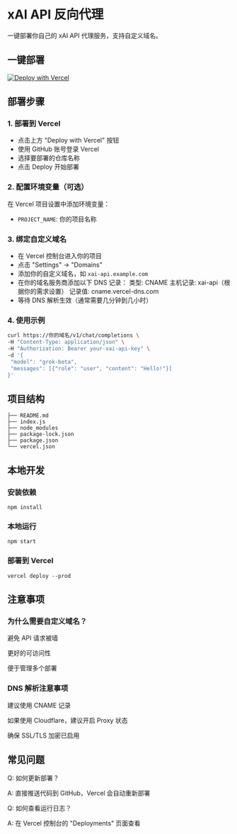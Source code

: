 # xAI API 反向代理

一键部署你自己的 xAI API 代理服务，支持自定义域名。

## 一键部署

<a href="https://vercel.com/new/clone?repository-url=https://github.com/lizheyong/xai-reverse-proxy&project-name=xai-reverse-proxy&repository-name=xai-reverse-proxy&demo-title=xAI%20API%20Proxy&demo-description=Simple%20reverse%20proxy%20for%20xAI%20API" rel="noopener" target="_blank" style="cursor: pointer;">
  <img src="https://vercel.com/button" alt="Deploy with Vercel"/>
</a>

## 部署步骤

### 1. 部署到 Vercel
- 点击上方 "Deploy with Vercel" 按钮
- 使用 GitHub 账号登录 Vercel
- 选择要部署的仓库名称
- 点击 Deploy 开始部署

### 2. 配置环境变量（可选）
在 Vercel 项目设置中添加环境变量：
- `PROJECT_NAME`: 你的项目名称

### 3. 绑定自定义域名
- 在 Vercel 控制台进入你的项目
- 点击 "Settings" -> "Domains"
- 添加你的自定义域名，如 `xai-api.example.com`
- 在你的域名服务商添加以下 DNS 记录：
	类型: CNAME
	主机记录: xai-api（根据你的需求设置）
	记录值: cname.vercel-dns.com
- 等待 DNS 解析生效（通常需要几分钟到几小时）

### 4. 使用示例

```bash
curl https://你的域名/v1/chat/completions \
-H "Content-Type: application/json" \
-H "Authorization: Bearer your-xai-api-key" \
-d '{
 "model": "grok-beta",
 "messages": [{"role": "user", "content": "Hello!"}]
}'
```

## 项目结构
```
├── README.md
├── index.js
├── node_modules
├── package-lock.json
├── package.json
└── vercel.json
```

## 本地开发
### 安装依赖
```
npm install
```
### 本地运行
```
npm start
```
### 部署到 Vercel
```
vercel deploy --prod
```
## 注意事项
### 为什么需要自定义域名？
避免 API 请求被墙

更好的可访问性

便于管理多个部署

### DNS 解析注意事项
建议使用 CNAME 记录

如果使用 Cloudflare，建议开启 Proxy 状态

确保 SSL/TLS 加密已启用

## 常见问题
Q: 如何更新部署？

A: 直接推送代码到 GitHub，Vercel 会自动重新部署

Q: 如何查看运行日志？

A: 在 Vercel 控制台的 "Deployments" 页面查看

